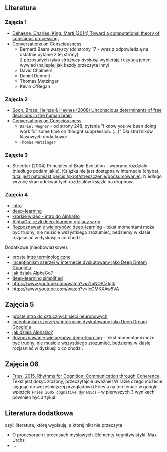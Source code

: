 ## Literatura

### Zajęcia 1
- [Dehaene, Charles, King, Marti (2014) Toward a computational theory of conscious processing.](http://www.unicog.org/publications/Dehaene%20Charles%20King%20Marti%20Review%20Mechanisms%20of%20Conscious%20Processing%20Curr%20Op%20Neurobiol%202014.pdf)
- [Conversations on Consciousness](https://www.google.pl/url?sa=t&rct=j&q=&esrc=s&source=web&cd=1&cad=rja&uact=8&ved=0ahUKEwiY6JfvzZLLAhVID5oKHZTmB_MQFggbMAA&url=http%3A%2F%2Fm.friendfeed-media.com%2Fbce0e73afd9f8618cb8231482d33f854b1f96215&usg=AFQjCNHMg6rdpDOJTW8GYuru6ffOkAwqYw&sig2=WQzjTHZ6oFw-GJgbDs_kfA&bvm=bv.115277099,d.bGs)
  * Bernard Baars *wszyscy* (do strony 17 - wraz z odpowiedzią na ostatnie pytanie z tej strony)  
  Z pozostałych *tylko strażnicy dyskusji* wybierają i czytają jeden wywiad (najlepiej jak każdy przeczyta inny)
  * David Chalmers
  * Daniel Dennett
  * Thomas Metzinger
  * Kevin O'Regan

### Zajęcia 2
- [Soon, Brass, Heinze & Haynes (2008) Unconscious determinants of free decisions in the human brain](http://www.rifters.com/real/articles/NatureNeuroScience_Soon_et_al.pdf)
- [Conversations on Consciousness](https://www.google.pl/url?sa=t&rct=j&q=&esrc=s&source=web&cd=1&cad=rja&uact=8&ved=0ahUKEwiY6JfvzZLLAhVID5oKHZTmB_MQFggbMAA&url=http%3A%2F%2Fm.friendfeed-media.com%2Fbce0e73afd9f8618cb8231482d33f854b1f96215&usg=AFQjCNHMg6rdpDOJTW8GYuru6ffOkAwqYw&sig2=WQzjTHZ6oFw-GJgbDs_kfA&bvm=bv.115277099,d.bGs)
  * `Daniel Wegner` - od strony 248, pytania "I know you've been doing work for some time on thought suppression. (...)"
Dla strażników klasowych dodatkowo:
  * `Thomas Metzinger`

### Zajęcia 3
- Striedter (2004) Principles of Brain Evolution – wybrane rozdziały (niedługo podam jakie). Książka nie jest dostępna w internecie (chyba), [tutaj jest natomiast percis (skrót/streszczenie/podsumowanie)](http://people.sissa.it/~ale/Rou+06a.pdf). Niedługo wrzucę skan adekwantych rozdziałów książki na dropboxa.

### Zajęcia 4
- [intro](https://www.youtube.com/watch?v=AY4ajbu_G3k)
- [deep-learning](http://www.nature.com/news/computer-science-the-learning-machines-1.14481)
- [krórkie wideo - intro do AlphaGo](https://www.youtube.com/watch?v=SUbqykXVx0A)
- [AlphaGo, czyli deep-learning grajacy w go](http://www.nature.com/news/google-ai-algorithm-masters-ancient-game-of-go-1.19234)
- [Rozpoznawanie wielorybów: deep-learning](http://deepsense.io/deep-learning-right-whale-recognition-kaggle/) - tekst momentami może być trudny, nie musicie wszystkiego zrozumieć, bedziemy w klasie rozjasniać w dyskusji o co chodzi.

Dodatkowe (nieobowiazkowe):
- [proste intro terminologiczne](http://numenta.com/blog/machine-intelligence-machine-learning-deep-learning-artificial-intelligence.html)
- [Inceptionism szerzej w internecie dyskutowany jako Deep Dream Google'a](http://googleresearch.blogspot.com/2015/06/inceptionism-going-deeper-into-neural.html)
- [jak dziala AlphaGo?](https://xcorr.net/2016/02/03/5-easy-pieces-how-deepmind-mastered-go/)
- [deep-learning simplified](https://www.youtube.com/channel/UC9OeZkIwhzfv-_Cb7fCikLQ)
- https://www.youtube.com/watch?v=ZmNOAtZIgIk
- https://www.youtube.com/watch?v=IcOMKXAw5VA

##  Zajęcia 5
- [proste intro do sztucznych sieci neuronowych](https://www.youtube.com/watch?v=DG5-UyRBQD4)
- [Inceptionism szerzej w internecie dyskutowany jako Deep Dream Google'a](http://googleresearch.blogspot.com/2015/06/inceptionism-going-deeper-into-neural.html)
- [jak dziala AlphaGo?](https://xcorr.net/2016/02/03/5-easy-pieces-how-deepmind-mastered-go/)
- [Rozpoznawanie wielorybów: deep-learning](http://deepsense.io/deep-learning-right-whale-recognition-kaggle/) - tekst momentami może być trudny, nie musicie wszystkiego zrozumieć, bedziemy w klasie rozjasniać w dyskusji o co chodzi.

## Zajęcia 06
* [Fries, 2015, Rhythms for Cognition: Communication through Coherence](https://www.dropbox.com/s/z601cqaecpp0kvs/%5B%21%5D%20%282015%29%20%5BFries%5D%20Rhythms%20for%20Cognition%20-%20Communication%20through%20Coherence.pdf?dl=0). Tekst jest dosyć złożony, przeczytajcie uważnie! W razie czego możecie sięgnąć do wcześniejszej przeglądówki Fries'a na ten temat: w google wpiszcie `Fries 2005 cognitive dynamics` - w pierwszych 3 wynikach powinien być artykuł.

## Literatura dodatkowa
czyli literatura, którą wypisuję, a której nikt nie przeczyta
* O procesorach i procesach myślowych. Elementy kognitywistyki. Max Urchs
* ... 
